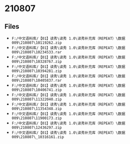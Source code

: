 # 210807

## Files

- `F:/中文语料库/【01】读秀\读秀 1.0\读秀补充库（REPEAT）\数据009\210807\10119262.zip`
- `F:/中文语料库/【01】读秀\读秀 1.0\读秀补充库（REPEAT）\数据009\210807\10234533.rar`
- `F:/中文语料库/【01】读秀\读秀 1.0\读秀补充库（REPEAT）\数据009\210807\10328767.zip`
- `F:/中文语料库/【01】读秀\读秀 1.0\读秀补充库（REPEAT）\数据009\210807\10394281.zip`
- `F:/中文语料库/【01】读秀\读秀 1.0\读秀补充库（REPEAT）\数据009\210807\10405837.rar`
- `F:/中文语料库/【01】读秀\读秀 1.0\读秀补充库（REPEAT）\数据009\210807\10406741.zip`
- `F:/中文语料库/【01】读秀\读秀 1.0\读秀补充库（REPEAT）\数据009\210807\11322040.zip`
- `F:/中文语料库/【01】读秀\读秀 1.0\读秀补充库（REPEAT）\数据009\210807\11354348.zip`
- `F:/中文语料库/【01】读秀\读秀 1.0\读秀补充库（REPEAT）\数据009\210807\11900173.zip`
- `F:/中文语料库/【01】读秀\读秀 1.0\读秀补充库（REPEAT）\数据009\210807\12436297.zip`
- `F:/中文语料库/【01】读秀\读秀 1.0\读秀补充库（REPEAT）\数据009\210807\_10316161.zip`
